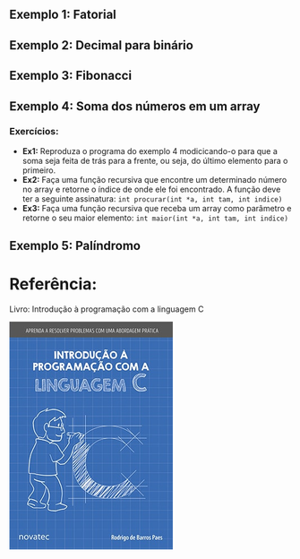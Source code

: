 ## Exemplo 1: Fatorial

## Exemplo 2: Decimal para binário

## Exemplo 3: Fibonacci

## Exemplo 4: Soma dos números em um array

### Exercícios:

* **Ex1:** Reproduza o programa do exemplo 4 modicicando-o para que a soma seja feita de trás para a frente, ou seja, do último elemento para o primeiro.
* **Ex2:** Faça uma função recursiva que encontre um determinado número no array e retorne o índice de onde ele foi encontrado. A função deve ter a seguinte assinatura: ```int procurar(int *a, int tam, int indice)```
* **Ex3:** Faça uma função recursiva que receba um array como parâmetro e retorne o seu maior elemento: ```int maior(int *a, int tam, int indice)```

## Exemplo 5: Palíndromo

# Referência:

Livro: Introdução à programação com a linguagem C

![Introdução à Linguagem de Programação C](../../img/c-book-1.jpg)
